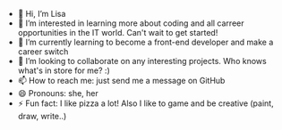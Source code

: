 - 👋 Hi, I’m Lisa
- 👀 I’m interested in learning more about coding and all carreer opportunities in the IT world. Can't wait to get started!
- 🌱 I’m currently learning to become a front-end developer and make a career switch
- 💞️ I’m looking to collaborate on any interesting projects. Who knows what's in store for me? :) 
- 📫 How to reach me: just send me a message on GitHub
- 😄 Pronouns: she, her
- ⚡ Fun fact: I like pizza a lot! Also I like to game and be creative (paint, draw, write..)

<!---
xlisa93/xlisa93 is a ✨ special ✨ repository because its `README.md` (this file) appears on your GitHub profile.
You can click the Preview link to take a look at your changes.
--->
